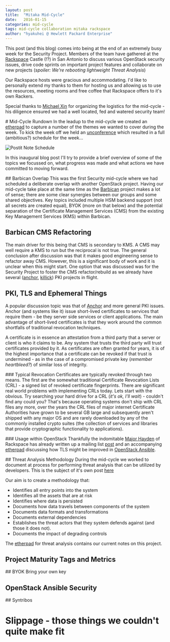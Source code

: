 ```yaml
---
layout: post
title:  "Mitaka Mid-Cycle"
date:   2016-01-15
categories: mid-cycle
tags: mid-cycle collaboration mitaka rackspace
author: "hyakuhei @ Hewlett Packard Enterprise"
---
```

This post (and this blog) comes into being at the end of an extremely
busy week for the Security Project. Members of the team have gathered
at the [Rackspace](https://www.rackspace.com/) Castle (!?) in San
Antonio to discuss various OpenStack security issues, drive code sprints
on important project features and collaborate on new projects
(_spoiler: We're rebooting lightweight Threat Analysis_)

Our Rackspace hosts were gracious and accommodating. I'd like to
personally extend my thanks to them for hosting us and allowing us to
use the resources, meeting rooms and free coffee that Rackspace offers
to it's own Rackers.

Special thanks to [Michael Xin](https://twitter.com/securitycabinet)
for organizing the logistics for the mid-cycle - his diligence ensured
we had a well located, fed and watered security team!

# Mid-Cycle Rundown
In the leadup to the mid-cycle we created an [etherpad](https://etherpad.openstack.org/p/security-mitaka-midcycle)
to capture a number of the themes we wanted to cover during the week.
To kick the week off we held an [unconference](https://en.wikipedia.org/wiki/Unconference)
which resulted in a full (ambitious?) schedule for the week...

![Postit Note Schedule](https://drive.google.com/uc?export=download&id=1H_nwKFPTYAAAboKiMO5WitLAPxHbn2kmxQ)

In this inaugural blog post I'll try to provide a brief overview of some
of the topics we focussed on, what progress was made and what actions we
have committed to moving forward.

## Barbican Overlap
This was the first Security mid-cycle where we had scheduled a
deliberate overlap with another OpenStack project. Having our mid-cycle
take place at the same time as the [Barbican](https://wiki.openstack.org/wiki/Barbican)
project makes a lot of sense; there are some clear synergies between our
groups and some shared objectives. Key topics included multiple HSM
backend support (not all secrets are created equal), BYOK (more on that
below) and the potential separation of the Certificate Management
Services (CMS) from the existing Key Management Services (KMS) within
Barbican.

## Barbican CMS Refactoring
The main driver for this being that CMS is secondary to KMS.
A CMS may well require a KMS to run but the reciprocal is not true. The
general conclusion after discussion was that it makes good engineering
sense to refactor away CMS. However, this is a significant body of work
and it is unclear when this might start. One option that was discussed
was for the Security Project to foster the CMS refactor/rebuild as we
already have several ([anchor](https://github.com/openstack/anchor),
[killick](https://github.com/openstack-security/killick)) PKI projects
in flight.  

## PKI, TLS and Ephemeral Things
A popular discussion topic was that of
[Anchor](https://github.com/openstack/anchor) and more general PKI
issues. Anchor (and systems like it) issue short-lived certificates to
services that require them - be they server side services or client
applications. The main advantage of short-lived certificates is that
they work around the common shortfalls of traditional revocation
techniques.

A certificate is in essence an attestation from a third party that a
server or client is who it claims to be. Any system that trusts the
third party will trust certificates provided by it. As certificates are
often granted for years, it is of the highest importance that a
certificate can be revoked if that trust is undermined - as in the case
of a compromised private key (_remember heartbleed?_) of similar loss of
integrity.

### Typical Revocation
Certificates are typically revoked through two means. The first are the
somewhat traditional Certificate Revocation Lists (CRL) - a signed list
of revoked certificate fingerprints. There are significant real world
problems with implementing CRLs today. Lets start with the obvious. Try
searching your hard drive for a CRL (_it's ok, I'll wait_) - couldn't
find any could you? That's because operating systems don't ship with
CRL files any more, over the years the CRL files of major internet
Certificate Authorities have grown to be several GB large and
subsequently aren't shipped with any major OS and are rarely downloaded
by any of the commonly installed crypto suites (the collection of
services and libraries that provide cryptographic functionality to
applications).

### Usage within OpenStack
Thankfully the indomitable [Major Hayden](https://major.io/)
of Rackspace has already written up a mailing list
[post](http://lists.openstack.org/pipermail/openstack-dev/2016-January/084213.html)
and an accompanying [etherpad](https://etherpad.openstack.org/p/openstack-ansible-tls-improvement)
discussing how TLS might be improved in [OpenStack Ansible](https://github.com/openstack/openstack-ansible).

## Threat Analysis Methodology
During the mid-cycle we worked to document at process for performing
threat analysis that can be utilized by developers. This is the subject
of it's own post [here](some-post-markup)

Our aim is to create a methodology that:

* Identifies all entry points into the system
* Identifies all the assets that are at risk
* Identifies where data is persisted
* Documents how data travels between components of the system
* Documents data formats and transformations
* Documents external dependencies
* Establishes the threat actors that they system defends against (and those it does not).
* Documents the impact of degrading controls

The [etherpad](https://etherpad.openstack.org/p/security-mitaka-midcycle-threatanalysis) for threat analysis contains our current notes on this project.

## Project Maturity Tags and Metrics

## BYOK
Bring your own key

## OpenStack Ansible Security

## Syntribos

# Slippage - those things we couldn't quite make fit
